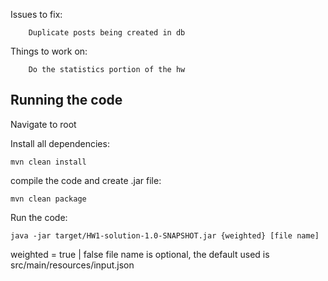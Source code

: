 
Issues to fix:
```
    Duplicate posts being created in db
```
Things to work on:
```
    Do the statistics portion of the hw
```

## Running the code

Navigate to root

Install all dependencies:
```
mvn clean install
```

compile the code and create .jar file:
```
mvn clean package
```

Run the code:

```
java -jar target/HW1-solution-1.0-SNAPSHOT.jar {weighted} [file name]

```
weighted = true | false
file name is optional, the default used is src/main/resources/input.json

